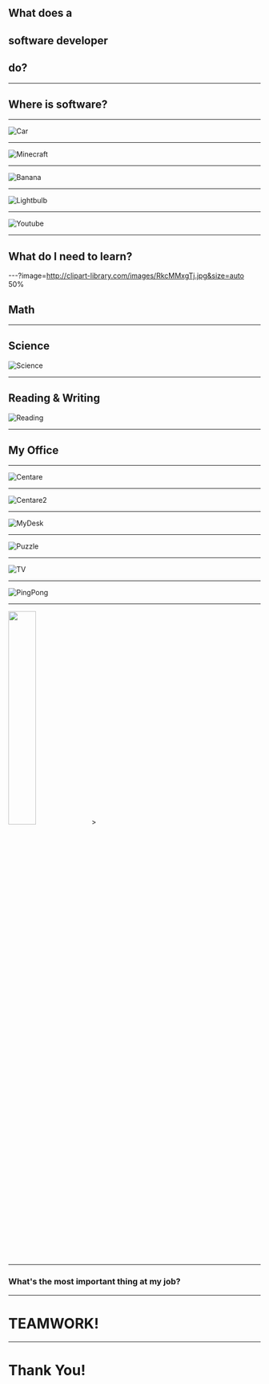 <!-- .slide: class="center" -->
## What does a 
## __software developer__ 
## do?
---
<!-- .slide: class="center" -->
## Where is software?
---
<!-- .slide: class="center" -->
![Car](https://easydrawingguides-7512.kxcdn.com/wp-content/uploads/2017/01/How-to-Draw-a-cartoon-car-20.png)

---
<!-- .slide: class="center" -->
![Minecraft](https://res.cloudinary.com/lmn/image/upload/c_limit,h_360,w_640/e_sharpen:100/f_auto,fl_lossy,q_auto/v1/gameskinnyc/1/0/4/1046265-minecraft-wallpaper-download-ps3-0f48f.jpg)

---
<!-- .slide: class="center" -->
![Banana](https://media.istockphoto.com/photos/banana-picture-id183380744?k=6&m=183380744&s=612x612&w=0&h=q64r-Nb2A3486LyE_9frNSlFHWDcJPL6PDJ_TwxzsdQ=)

---
<!-- .slide: class="center" -->
![Lightbulb](https://assets.pcmag.com/media/images/421626-philips-hue-white-e26-smart-bulb.jpg?width=640&height=471)

---
<!-- .slide: class="center" -->
![Youtube](https://pmcvariety.files.wordpress.com/2017/09/youtube-logo.png?w=896&h=504&crop=1)

---
<!-- .slide: class="center" -->
## What do I need to learn?

---?image=http://clipart-library.com/images/RkcMMxgTj.jpg&size=auto 50%

## Math

---

## Science

![Science](http://www.pngmart.com/files/4/Science-PNG-Free-Download.png)

---

## Reading & Writing

![Reading](http://images.all-free-download.com/images/graphiclarge/funny_cartoon_pencil_vector_588709.jpg)

---
<!-- .slide: class="center" -->
## My Office

---
<!-- .slide: class="center" -->

![Centare](https://lh3.googleusercontent.com/w1wt28FHlWR-zNfmvx40Cwa1HrVp4x_EZPTIw4s0yZAivswxY_zqwW4YcO2HC5P5hMApaLXMoNvFWnVQylKkJo7skmy86u0GT_NRD3KPQUCZWAjAZk258tp0hGHji_P1wJD1vGE6HxE=w1779-h1000-no)

---
<!-- .slide: class="center" -->
![Centare2](https://lh3.googleusercontent.com/kfNi_orSU5iOFvCjKNbUId53oIy7kFmbRmdxoDcvicBhZ7Nur1DCtWZm4bnRUNdtmAR4lPwMGZgJE2atox52pOVL_ssJIPRWGrFZnKCR5foKT-t-fKptqqmaWIpXsSI7PrcaNvTdyrU=w1779-h1000-no)

---
<!-- .slide: class="center" -->
![MyDesk](https://lh3.googleusercontent.com/pGk6Ljx4ncNLDRAEzlzHPGmAk8ulKy0DDQ_pHV7FpyoN5crzdisVpmsP4-6EgfxfinhIh1aZ40fNEdFAXjgklvKeLgTa7h-hVDT5N8470pax4UPKyI6RsmfV9V16pS_W-4HoR6V-Drs=w1779-h1000-no)

---
<!-- .slide: class="center" -->
![Puzzle](https://lh3.googleusercontent.com/lWA0AVNbnNGbLJeljHaO619bqn2KkB8UpzIhQMuJjW3VruQGlNE1vWJfWa1xgf8nIFf8MsZkECtYx47zgmybK2SjNK0p1xOXd4El7wYexGAwcEmbCEUfkyE-MOcgHCK2pEQh6lUAIds=w1779-h1000-no)

---
<!-- .slide: class="center" -->
![TV](https://lh3.googleusercontent.com/Udmm4iLU8BMpHHXdXVRIQOZJctclhnqkiSMhmnC2w6cfh3DOAp9SrKBchkJX0QmgZ7bQ-A4cHkmNjOl_9xxw6T_2XC1MqiKwNY3Rw3SC2aY_3BzMHHKpw_DeBXgd4qYpkDBsW6G3wec=w1779-h1000-no)

---
<!-- .slide: class="center" -->
![PingPong](https://lh3.googleusercontent.com/9hmM3I7xNYret9IOCal0ZZvu4RF-t1AaYgE3yIGyrvLu7rek_BNHIJHfZJrZ3n0nwDbKMU9YOsxTzGLy9K-F_2Mfi_Ksq474Dqn7FSqpAWkjRPp18lYM1H278XBh3mqi8jaz9fU-QVE=w1779-h1000-no)

---

<img src="https://lh3.googleusercontent.com/ta8klV5Dug-0MuhSuHeScbFac8Ix9FAUXZSmDrmAXIhJaLYHMz1mdL0QiQlQkCs1OqSTpoCwmq0-eIC0IKH1NXKDD63uZCXc9nWylm3EcXJEBaYFUsFKXqwzNOn8S0auVEKOapO0Moc=w564-h1002-no" width="33%" />>

---
<!-- .slide: class="center" -->
### What's the most __important__ thing at my job?

---
<!-- .slide: class="center" -->
# __TEAMWORK!__

---
<!-- .slide: class="center" -->
# Thank You!